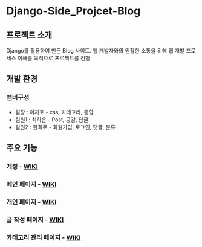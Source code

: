 # Django-Side_Projcet-Blog

## 프로젝트 소개
Django를 활용하여 만든 Blog 사이트. 웹 개발자와의 원활한 소통을 위해 웹 개발 프로세스 이해를 목적으로 프로젝트를 진행

## 개발 환경

### 맴버구성
- 팀장 : 이지호 - css, 카테고리, 통합
- 팀원1 : 최하은 - Post, 공감, 답글
- 팀원2 : 한희주 - 회원가입, 로그인, 댓글, 분류

## 주요 기능

### 계정 - [WIKI](https://github.com/0choki0/makeBlog/wiki/%EA%B3%84%EC%A0%95)

### 메인 페이지 - [WIKI](https://github.com/0choki0/makeBlog/wiki/%EB%A9%94%EC%9D%B8-%ED%8E%98%EC%9D%B4%EC%A7%80)

### 개인 페이지 - [WIKI](https://github.com/0choki0/makeBlog/wiki/%EA%B0%9C%EC%9D%B8-%ED%8E%98%EC%9D%B4%EC%A7%80)

### 글 작성 페이지 - [WIKI](https://github.com/0choki0/makeBlog/wiki/%EA%B8%80-%EC%9E%91%EC%84%B1-%ED%8E%98%EC%9D%B4%EC%A7%80)

### 카테고리 관리 페이지 - [WIKI](https://github.com/0choki0/makeBlog/wiki/%EC%B9%B4%ED%85%8C%EA%B3%A0%EB%A6%AC-%EA%B4%80%EB%A6%AC-%ED%8E%98%EC%9D%B4%EC%A7%80)

